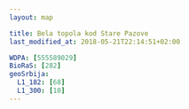 ```yaml
---
layout: map

title: Bela topola kod Stare Pazove
last_modified_at: 2018-05-21T22:14:51+02:00

WDPA: [555589029]
BioRaS: [282]
geoSrbija:
  L1_182: [68]
  L1_300: [10]
---
```

